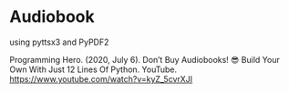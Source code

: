 # Audiobook
using pyttsx3 and PyPDF2 

Programming Hero. (2020, July 6). Don’t Buy Audiobooks! 😎 Build Your Own With Just 12 Lines Of Python. YouTube. https://www.youtube.com/watch?v=kyZ_5cvrXJI
